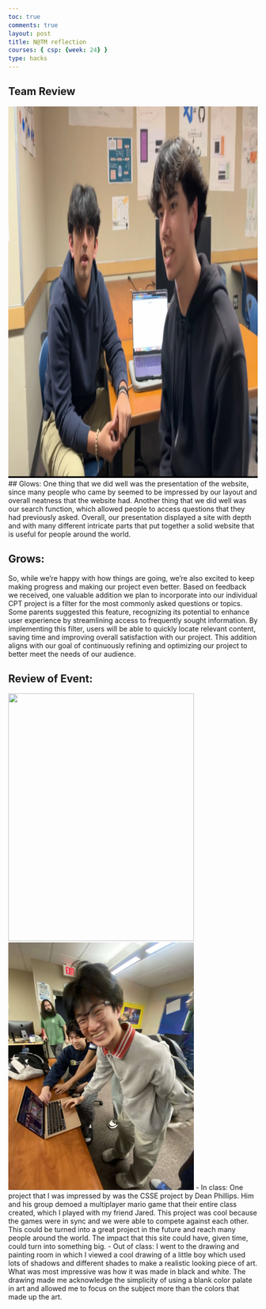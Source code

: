 ```yaml
---
toc: true
comments: true
layout: post
title: N@TM reflection
courses: { csp: {week: 24} }
type: hacks
---
```


## Team Review
<img src="/images/N@TM_team.jpg" height="750" width="1500">
## Glows:
One thing that we did well was the presentation of the website, since many people who came by seemed to be impressed by our layout and overall neatness that the website had. Another thing that we did well was our search function, which allowed people to access questions that they had previously asked. Overall, our presentation displayed a site with depth and with many different intricate parts that put together a solid website that is useful for people around the world.

## Grows:
So, while we’re happy with how things are going, we’re also excited to keep making progress and making our project even better. Based on feedback we received, one valuable addition we plan to incorporate into our individual CPT project is a filter for the most commonly asked questions or topics. Some parents suggested this feature, recognizing its potential to enhance user experience by streamlining access to frequently sought information. By implementing this filter, users will be able to quickly locate relevant content, saving time and improving overall satisfaction with our project. This addition aligns with our goal of continuously refining and optimizing our project to better meet the needs of our audience.

## Review of Event:
<img src="/images/N@TM drawing.png" height="500" width="375">
<img src="/images/image000000.jpg" height="" width="375">
- In class: One project that I was impressed by was the CSSE project by Dean Phillips. Him and his group demoed a multiplayer mario game that their entire class created, which I played with my friend Jared. This project was cool because the games were in sync and we were able to compete against each other. This could be turned into a great project in the future and reach many people around the world. The impact that this site could have, given time, could turn into something big.
- Out of class: I went to the drawing and painting room in which I viewed a cool drawing of a little boy which used lots of shadows and different shades to make a realistic looking piece of art. What was most impressive was how it was made in black and white. The drawing made me acknowledge the simplicity of using a blank color palate in art and allowed me to focus on the subject more than the colors that made up the art.